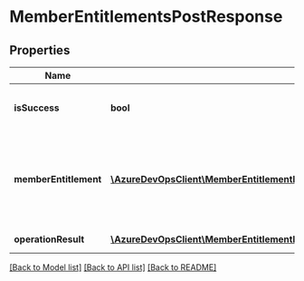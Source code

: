 # MemberEntitlementsPostResponse

## Properties
Name | Type | Description | Notes
------------ | ------------- | ------------- | -------------
**isSuccess** | **bool** | True if all operations were successful. | [optional] 
**memberEntitlement** | [**\AzureDevOpsClient\MemberEntitlementManagement\AzureDevOpsClient\MemberEntitlementManagement\Model\MemberEntitlement**](MemberEntitlement.md) | Result of the member entitlement after the operations. have been applied | [optional] 
**operationResult** | [**\AzureDevOpsClient\MemberEntitlementManagement\AzureDevOpsClient\MemberEntitlementManagement\Model\OperationResult**](OperationResult.md) | Operation result | [optional] 

[[Back to Model list]](../README.md#documentation-for-models) [[Back to API list]](../README.md#documentation-for-api-endpoints) [[Back to README]](../README.md)


